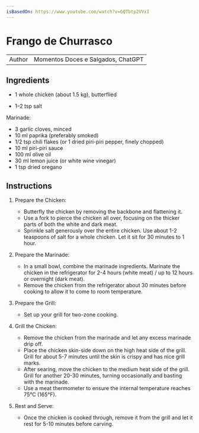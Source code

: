 ```yaml
---
isBasedOn: https://www.youtube.com/watch?v=6QTbtp2VVxI
---
```


# Frango de Churrasco

|        |                                    |
| ------ | ---------------------------------- |
| Author | Momentos Doces e Salgados, ChatGPT |

## Ingredients

- 1 whole chicken (about 1.5 kg), butterflied

- 1–2 tsp salt

Marinade:

- 3 garlic cloves, minced
- 10 ml paprika (preferably smoked)
- 1/2 tsp chili flakes (or 1 dried piri-piri pepper, finely chopped)
- 10 ml piri-piri sauce
- 100 ml olive oil
- 30 ml lemon juice (or white wine vinegar)
- 1 tsp dried oregano

## Instructions

1. Prepare the Chicken:

   - Butterfly the chicken by removing the backbone and flattening it.
   - Use a fork to pierce the chicken all over, focusing on the thicker parts of both the white and dark meat.
   - Sprinkle salt generously over the entire chicken. Use about 1-2 teaspoons of salt for a whole chicken. Let it sit for 30 minutes to 1 hour.

1. Prepare the Marinade:

   - In a small bowl, combine the marinade ingredients. Marinate the chicken in the refrigerator for 2-4 hours (white meat) / up to 12 hours or overnight (dark meat).
   - Remove the chicken from the refrigerator about 30 minutes before cooking to allow it to come to room temperature.

1. Prepare the Grill:

   - Set up your grill for two-zone cooking.

1. Grill the Chicken:

   - Remove the chicken from the marinade and let any excess marinade drip off.
   - Place the chicken skin-side down on the high heat side of the grill. Grill for about 5-7 minutes until the skin is crispy and has nice grill marks.
   - After searing, move the chicken to the medium heat side of the grill. Grill for another 20-30 minutes, turning occasionally and basting with the marinade.
   - Use a meat thermometer to ensure the internal temperature reaches 75°C (165°F).

1. Rest and Serve:

   - Once the chicken is cooked through, remove it from the grill and let it rest for 5-10 minutes before carving.
